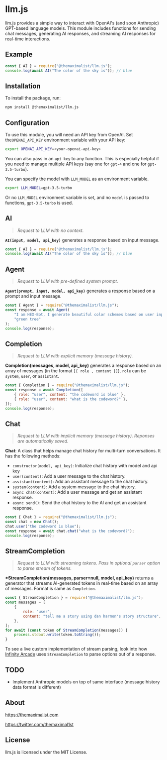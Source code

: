 # llm.js

llm.js provides a simple way to interact with OpenAI's (and soon Anthropic)
GPT-based language models. This module includes functions for sending chat
messages, generating AI responses, and streaming AI responses for real-time
interactions.

## Example

```javascript
const { AI } = require("@themaximalist/llm.js");
console.log(await AI("The color of the sky is")); // blue
```

## Installation

To install the package, run:

```bash
npm install @themaximalist/llm.js
```

## Configuration

To use this module, you will need an API key from OpenAI. Set
the`OPENAI_API_KEY` environment variable with your API key:

```bash
export OPENAI_API_KEY=<your-openai-api-key>
```

You can also pass in an `api_key` to any function. This is especially helpful if
you need to manage multiple API keys (say one for `gpt-4` and one for
`gpt-3.5-turbo`).

You can specify the model with `LLM_MODEL` as an environment variable.

```bash
export LLM_MODEL=gpt-3.5-turbo
```

Or no `LLM_MODEL` environment variable is set, and no `model` is passed to
functions, `gpt-3.5-turbo` is used.

## AI

> _Request to LLM with no context._

**`AI(input, model, api_key)`** generates a response based on input message.

```javascript
const { AI } = require("@themaximalist/llm.js");
console.log(await AI("The color of the sky is")); // blue
```

## Agent

> _Request to LLM with pre-defined system prompt._

**`Agent(prompt, input, model, api_key)`** generates a response based on a
prompt and input message.

```javascript
const { Agent } = require("@themaximalist/llm.js");
const response = await Agent(
    "I am HEX-Bot, I generate beautiful color schemes based on user input",
    "green tree"
);
console.log(response);
```

## Completion

> _Request to LLM with explicit memory (message history)._

**Completion(messages, model, api_key)** generates a response based on an array of
messages (in the format `[{ role , content }]`), `role` can be `system`, `user`,
or `assistant`.

```javascript
const { Completion } = require("@themaximalist/llm.js");
const response = await Completion([
    { role: "user", content: "the codeword is blue" },
    { role: "user", content: "what is the codeword?" },
]);
console.log(response);
```

## Chat

> _Request to LLM with implicit memory (message history). Reponses are
> automatically saved._

**Chat**: A class that helps manage chat history for multi-turn
conversations. It has the following methods:

-   `constructor(model, api_key)`: Initialize chat history with model and api
    key
-   `user(content)`: Add a user message to the chat history.
-   `assistant(content)`: Add an assistant message to the chat history.
-   `system(content)`: Add a system message to the chat history.
-   `async chat(content)`: Add a user message and get an assistant response.
-   `async send()`: Send the chat history to the AI and get an assistant
    response.

```javascript
const { Chat } = require("@themaximalist/llm.js");
const chat = new Chat();
chat.user("the codeword is blue");
const response = await chat.chat("what is the codeword?");
console.log(response);
```

## StreamCompletion

> _Request to LLM with streaming tokens. Pass in optional `parser` option to
> parse stream of tokens._

**\*StreamCompletion(messages, parser=null, model, api_key)** returns a generator that
streams AI-generated tokens in real-time based on an array of messages. Format
is same as `Completion`.

```javascript
const { StreamCompletion } = require("@themaximalist/llm.js");
const messages = [
    {
        role: "user",
        content: "tell me a story using dan harmon's story structure",
    },
];
for await (const token of StreamCompletion(messages)) {
    process.stdout.write(token.toString());
}
```

To see a live custom implementation of stream parsing, look into how
[Infinity Arcade](https://github.com/themaximal1st/InfinityArcade/blob/main/src/services/parseTokenStream.js)
uses `StreamCompletion` to parse options out of a response.

## TODO

-   Implement Anthropic models on top of same interface (message history data
    format is different)

## About

https://themaximalist.com

https://twitter.com/themaximal1st

## License

llm.js is licensed under the MIT License.
